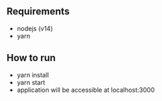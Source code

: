 ## Requirements
- nodejs (v14)
- yarn

## How to run
- yarn install
- yarn start
- application will be accessible at localhost:3000

